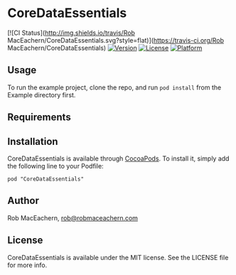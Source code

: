 # CoreDataEssentials

[![CI Status](http://img.shields.io/travis/Rob MacEachern/CoreDataEssentials.svg?style=flat)](https://travis-ci.org/Rob MacEachern/CoreDataEssentials)
[![Version](https://img.shields.io/cocoapods/v/CoreDataEssentials.svg?style=flat)](http://cocoadocs.org/docsets/CoreDataEssentials)
[![License](https://img.shields.io/cocoapods/l/CoreDataEssentials.svg?style=flat)](http://cocoadocs.org/docsets/CoreDataEssentials)
[![Platform](https://img.shields.io/cocoapods/p/CoreDataEssentials.svg?style=flat)](http://cocoadocs.org/docsets/CoreDataEssentials)

## Usage

To run the example project, clone the repo, and run `pod install` from the Example directory first.

## Requirements

## Installation

CoreDataEssentials is available through [CocoaPods](http://cocoapods.org). To install
it, simply add the following line to your Podfile:

    pod "CoreDataEssentials"

## Author

Rob MacEachern, rob@robmaceachern.com

## License

CoreDataEssentials is available under the MIT license. See the LICENSE file for more info.

